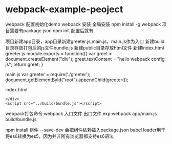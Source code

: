 # webpack-example-peoject
webpack 配置初始化demo
webpack 安装
  全局安装 npm install -g webpack
  项目需要有package.json npm init 配置后就有

  项目新建app目录，app目录新建greeter.js,main.js，main.js作为入口
   新建build目录存放打包后的js文件bundle.js
   新建public目录存放html文件	新建index.html
   greeter.js 
      module.exports = function(){
    var greet = document.createElement("div");
    greet.textContent = "hello webpack config js";
    return greet;
    } 

  main.js
    var greeter = require('./greeter');
    document.getElementById("root").appendChild(greeter());

  index.html
    <!DOCTYPE html>
<html>
<head lang="en">
    <meta charset="UTF-8">
    <title>webpack pack</title>
</head>

<body>
    <div id="root">

    </div>
    <script src="../build/bundle.js"></script>
</body>
</html>

 webpack打包命令:webpack 入口文件 出口文件 exp:webpack app/main.js build/bundle.js


npm install 组件 --save-dev 会把组件依赖插入package.json
babel loader用于将es6转换为es5，因为并非所有浏览器都支持es6语法
